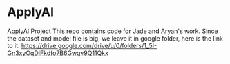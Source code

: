 # ApplyAI
ApplyAI Project
This repo contains code for Jade and Aryan's work.
Since the dataset and model file is big, we leave it in google folder,
here is the link to it: https://drive.google.com/drive/u/0/folders/1_5I-Gn3xyOqDIFkdfo7B6Gwqv9Q11Qkx
